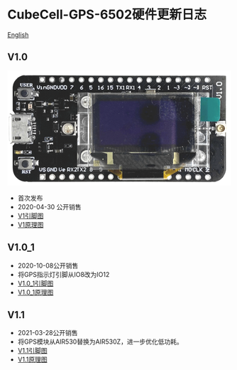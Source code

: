 # CubeCell-GPS-6502硬件更新日志

[English](https://heltec-automation-docs.readthedocs.io/en/latest/cubecell/dev-board/htcc-ab02s/hardware_update_log.html)

## V1.0

![](img/hardware_update_log/01.png)

- 首次发布
- 2020-04-30 公开销售
- [V1引脚图](https://resource.heltec.cn/download/CubeCell/HTCC-AB02S/HTCC-AB02S_PinoutDiagram.pdf)
- [V1原理图](https://resource.heltec.cn/download/CubeCell/HTCC-AB02S/HTCC-AB02S_SchematicDiagram.pdf)

## V1.0_1

- 2020-10-08公开销售
- 将GPS指示灯引脚从IO8改为IO12
- [V1.0_1引脚图](https://resource.heltec.cn/download/CubeCell/HTCC-AB02S/HTCC-AB02S_PinoutDiagram.pdf)
- [V1.0_1原理图](https://resource.heltec.cn/download/CubeCell/HTCC-AB02S/HTCC-AB02S_SchematicDiagram_V1.1.pdf)

## V1.1

- 2021-03-28公开销售
- 将GPS模块从AIR530替换为AIR530Z，进一步优化低功耗。
- [V1.1引脚图](https://resource.heltec.cn/download/CubeCell/HTCC-AB02S/HTCC-AB02S_PinoutDiagram.pdf)
- [V1.1原理图](https://resource.heltec.cn/download/CubeCell/HTCC-AB02S/HTCC-AB02S_SchematicDiagram_V1.1.pdf)

